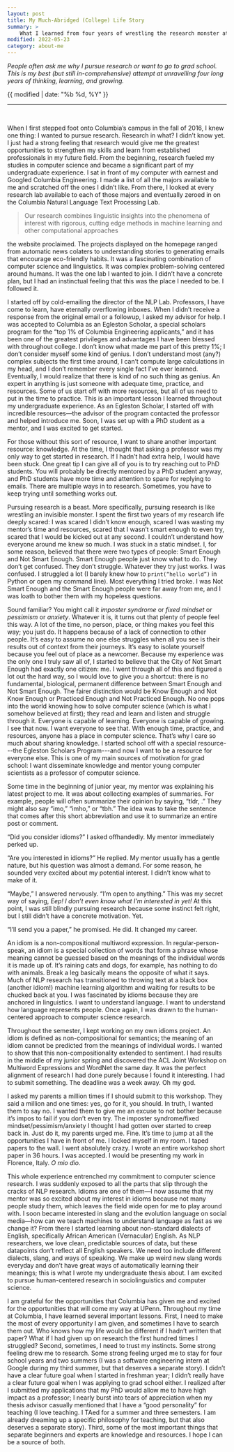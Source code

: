 ```yaml
---
layout: post
title: My Much-Abridged (College) Life Story
summary: >
    What I learned from four years of wrestling the research monster at Columbia and why I wanted to go to grad school.
modified: 2022-05-23
category: about-me
---
```

*People often ask me why I pursue research or want to go to grad school. This is my best (but still in-comprehensive) attempt at unravelling four long years of thinking, learning, and growing.*

{{ modified | date: "%b %d, %Y" }}

<hr>

<br>

When I first stepped foot onto Columbia’s campus in the fall of 2016, I knew one thing: I wanted to pursue research. Research in what? I didn’t know yet. I just had a strong feeling that research would give me the greatest opportunities to strengthen my skills and learn from established professionals in my future field. From the beginning, research fueled my studies in computer science and became a significant part of my undergraduate experience. I sat in front of my computer with earnest and Googled Columbia Engineering. I made a list of all the majors available to me and scratched off the ones I didn’t like. From there, I looked at every research lab available to each of those majors and eventually zeroed in on the Columbia Natural Language Text Processing Lab.

> Our research combines linguistic insights into the phenomena of interest with rigorous, cutting edge methods in machine learning and other computational approaches

the website proclaimed. The projects displayed on the homepage ranged from automatic news colaters to understanding stories to generating emails that encourage eco-friendly habits. It was a fascinating combination of computer science and linguistics. It was complex problem-solving centered around humans. It was the one lab I wanted to join. I didn’t have a concrete plan, but I had an instinctual feeling that this was the place I needed to be. I followed it.

I started off by cold-emailing the director of the NLP Lab. Professors, I have come to learn, have eternally overflowing inboxes. When I didn’t receive a response from the original email or a followup, I asked my advisor for help. I was accepted to Columbia as an Egleston Scholar, a special scholars program for the “top 1% of Columbia Engineering applicants,” and it has been one of the greatest privileges and advantages I have been blessed with throughout college. I don’t know what made me part of this pretty 1%; I don’t consider myself some kind of genius. I don’t understand most (any?) complex subjects the first time around, I can’t compute large calculations in my head, and I don’t remember every single fact I’ve ever learned. Eventually, I would realize that there is kind of no such thing as genius. An expert in anything is just someone with adequate time, practice, and resources. Some of us start off with more resources, but all of us need to put in the time to practice. This is an important lesson I learned throughout my undergraduate experience. As an Egleston Scholar, I started off with incredible resources—the advisor of the program contacted the professor and helped introduce me. Soon, I was set up with a PhD student as a mentor, and I was excited to get started.

For those without this sort of resource, I want to share another important resource: knowledge. At the time, I thought that asking a professor was my only way to get started in research. If I hadn’t had extra help, I would have been stuck. One great tip I can give all of you is to try reaching out to PhD students. You will probably be directly mentored by a PhD student anyway, and PhD students have more time and attention to spare for replying to emails. There are multiple ways in to research. Sometimes, you have to keep trying until something works out.

Pursuing research is a beast. More specifically, pursuing research is like wrestling an invisible monster. I spent the first two years of my research life deeply scared: I was scared I didn’t know enough, scared I was wasting my mentor’s time and resources, scared that I wasn’t smart enough to even try, scared that I would be kicked out at any second. I couldn’t understand how everyone around me knew so much. I was stuck in a static mindset. I, for some reason, believed that there were two types of people: Smart Enough and Not Smart Enough. Smart Enough people just know what to do. They don’t get confused. They don’t struggle. Whatever they try just works. I was confused. I struggled a lot (I barely knew how to `print(“hello world”)` in Python or open my command line). Most everything I tried broke. I was Not Smart Enough and the Smart Enough people were far away from me, and I was loath to bother them with my hopeless questions.

Sound familiar? You might call it *imposter syndrome* or *fixed mindset* or *pessimism* or *anxiety*. Whatever it is, it turns out that plenty of people feel this way. A lot of the time, no person, place, or thing makes you feel this way; you just do. It happens because of a lack of connection to other people. It’s easy to assume no one else struggles when all you see is their results out of context from their journeys. It’s easy to isolate yourself because you feel out of place as a newcomer. Because my experience was the only one I truly saw all of, I started to believe that the City of Not Smart Enough had exactly one citizen: me. I went through all of this and figured a lot out the hard way, so I would love to give you a shortcut: there is no fundamental, biological, permanent difference between Smart Enough and Not Smart Enough. The fairer distinction would be Know Enough and Not Know Enough or Practiced Enough and Not Practiced Enough. No one pops into the world knowing how to solve computer science (which is what I somehow believed at first); they read and learn and listen and struggle through it. Everyone is capable of learning. Everyone is capable of growing. I see that now. I want everyone to see that. With enough time, practice, and resources, anyone has a place in computer science. That’s why I care so much about sharing knowledge. I started school off with a special resource---the Egleston Scholars Program---and now I want to be a resource for everyone else. This is one of my main sources of motivation for grad school: I want disseminate knowledge and mentor young computer scientists as a professor of computer science.

Some time in the beginning of junior year, my mentor was explaining his latest project to me. It was about collecting examples of summaries. For example, people will often summarize their opinion by saying, “tldr, .” They might also say “imo,” “imho,” or “tbh.” The idea was to take the sentence that comes after this short abbreviation and use it to summarize an entire post or comment.

“Did you consider idioms?” I asked offhandedly. My mentor immediately perked up.

“Are you interested in idioms?” He replied. My mentor usually has a gentle nature, but his question was almost a demand. For some reason, he sounded very excited about my potential interest. I didn’t know what to make of it.

“Maybe,” I answered nervously. “I’m open to anything.” This was my secret way of saying, *Eep! I don’t even know what I’m interested in yet!* At this point, I was still blindly pursuing research because some instinct felt right, but I still didn’t have a concrete motivation. Yet.

“I’ll send you a paper,” he promised. He did. It changed my career.

An idiom is a non-compositional multiword expression. In regular-person-speak, an idiom is a special collection of words that form a phrase whose meaning cannot be guessed based on the meanings of the individual words it is made up of. It’s raining cats and dogs, for example, has nothing to do with animals. Break a leg basically means the opposite of what it says. Much of NLP research has transitioned to throwing text at a black box (another idiom!) machine learning algorithm and waiting for results to be chucked back at you. I was fascinated by idioms because they are anchored in linguistics. I want to understand language. I want to understand how language represents people. Once again, I was drawn to the human-centered approach to computer science research.

Throughout the semester, I kept working on my own idioms project. An idiom is defined as non-compositional for semantics; the meaning of an idiom cannot be predicted from the meanings of individual words. I wanted to show that this non-compositionality extended to sentiment. I had results in the middle of my junior spring and discovered the ACL Joint Workshop on Multiword Expressions and WordNet the same day. It was the perfect alignment of research I had done purely because I found it interesting. I had to submit something. The deadline was a week away. Oh my god.

I asked my parents a million times if I should submit to this workshop. They said a million and one times: yes, go for it, you should. In truth, I wanted them to say no. I wanted them to give me an excuse to not bother because it’s impos to fail if you don’t even try. The imposter syndrome/fixed mindset/pessimism/anxiety I thought I had gotten over started to creep back in. Just do it, my parents urged me. Fine. It’s time to jump at all the opportunities I have in front of me. I locked myself in my room. I taped papers to the wall. I went absolutely crazy. I wrote an entire workshop short paper in 36 hours. I was accepted. I would be presenting my work in Florence, Italy. *O mio dio*.

This whole experience entrenched my commitment to computer science research. I was suddenly exposed to all the parts that slip through the cracks of NLP research. Idioms are one of them—I now assume that my mentor was so excited about my interest in idioms because not many people study them, which leaves the field wide open for me to play around with. I soon became interested in slang and the evolution language on social media—how can we teach machines to understand language as fast as we change it? From there I started learning about non-standard dialects of English, specifically African American (Vernacular) English. As NLP researchers, we love clean, predictable sources of data, but these datapoints don’t reflect all English speakers. We need too include different dialects, slang, and ways of speaking. We make up weird new slang words everyday and don’t have great ways of automatically learning their meanings; this is what I wrote my undergraduate thesis about. I am excited to pursue human-centered research in sociolinguistics and computer science.

I am grateful for the opportunities that Columbia has given me and excited for the opportunities that will come my way at UPenn. Throughout my time at Columbia, I have learned several important lessons. First, I need to make the most of every opportunity I am given, and sometimes I have to search them out. Who knows how my life would be different if I hadn’t written that paper? What if I had given up on research the first hundred times I struggled? Second, sometimes, I need to trust my instincts. Some strong feeling drew me to research. Some strong feeling urged me to stay for four school years and two summers (I was a software engineering intern at Google during my third summer, but that deserves a separate story). I didn’t have a clear future goal when I started in freshman year; I didn’t really have a clear future goal when I was applying to grad school either. I realized after I submitted my applications that my PhD would allow me to have high impact as a professor; I nearly burst into tears of appreciation when my thesis advisor casually mentioned that I have a “good personality” for teaching (I love teaching. I TAed for a summer and three semesters. I am already dreaming up a specific philosophy for teaching, but that also deserves a separate story). Third, some of the most important things that separate beginners and experts are knowledge and resources. I hope I can be a source of both.